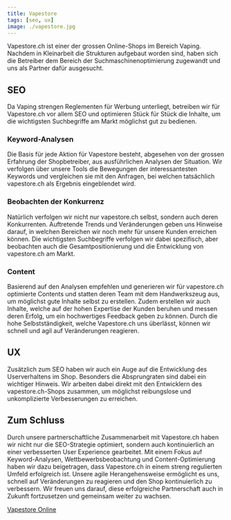 ```yaml
---
title: Vapestore
tags: [seo, ux]
image: ./vapestore.jpg
---
```


Vapestore.ch ist einer der grossen Online-Shops im Bereich Vaping. Nachdem in Kleinarbeit die Strukturen aufgebaut worden sind, haben sich die Betreiber dem Bereich der Suchmaschinenoptimierung zugewandt und uns als Partner dafür ausgesucht.
## SEO
Da Vaping strengen Reglementen für Werbung unterliegt, betreiben wir für Vapestore.ch vor allem SEO und optimieren Stück für Stück die Inhalte, um die wichtigsten Suchbegriffe am Markt möglichst gut zu bedienen.
### Keyword-Analysen
Die Basis für jede Aktion für Vapestore besteht, abgesehen von der grossen Erfahrung der Shopbetreiber, aus ausführlichen Analysen der Situation. Wir verfolgen über unsere Tools die Bewegungen der interessantesten Keywords und vergleichen sie mit den Anfragen, bei welchen tatsächlich vapestore.ch als Ergebnis eingeblendet wird.
### Beobachten der Konkurrenz
Natürlich verfolgen wir nicht nur vapestore.ch selbst, sondern auch deren Konkurrenten. Auftretende Trends und Veränderungen geben uns Hinweise darauf, in welchen Bereichen wir noch mehr für unsere Kunden erreichen können. Die wichtigsten Suchbegriffe verfolgen wir dabei spezifisch, aber beobachten auch die Gesamtpositionierung und die Entwicklung von vapestore.ch am Markt.
### Content
Basierend auf den Analysen empfehlen und generieren wir für vapestore.ch optimierte Contents und statten deren Team mit dem Handwerkszeug aus, um möglichst gute Inhalte selbst zu erstellen. Zudem erstellen wir auch Inhalte, welche auf der hohen Expertise der Kunden beruhen und messen deren Erfolg, um ein hochwertiges Feedback geben zu können. Durch die hohe Selbstständigkeit, welche Vapestore.ch uns überlässt, können wir schnell und agil auf Veränderungen reagieren.

## UX
Zusätzlich zum SEO haben wir auch ein Auge auf die Entwicklung des Userverhaltens im Shop. Besonders die Absprungraten sind dabei ein wichtiger Hinweis. Wir arbeiten dabei direkt mit den Entwicklern des vapestore.ch-Shops zusammen, um möglichst reibungslose und unkomplizierte Verbesserungen zu erreichen.
## Zum Schluss
Durch unsere partnerschaftliche Zusammenarbeit mit Vapestore.ch haben wir nicht nur die SEO-Strategie optimiert, sondern auch kontinuierlich an einer verbesserten User Experience gearbeitet. Mit einem Fokus auf Keyword-Analysen, Wettbewerbsbeobachtung und Content-Optimierung haben wir dazu beigetragen, dass Vapestore.ch in einem streng regulierten Umfeld erfolgreich ist. Unsere agile Herangehensweise ermöglicht es uns, schnell auf Veränderungen zu reagieren und den Shop kontinuierlich zu verbessern. Wir freuen uns darauf, diese erfolgreiche Partnerschaft auch in Zukunft fortzusetzen und gemeinsam weiter zu wachsen.

<a href="https://vapestore.ch" target="_blank">Vapestore Online</a>